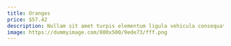 ```yaml
---
title: Oranges
price: $57.42
description: Nullam sit amet turpis elementum ligula vehicula consequat. Morbi a ipsum. Integer a nibh.
image: https://dummyimage.com/800x500/9ede73/fff.png
---
```

